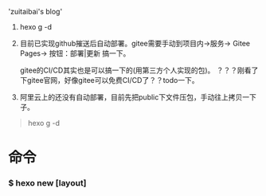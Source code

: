 'zuitaibai's blog'

1. hexo g -d
2. 目前已实现github摧送后自动部署。gitee需要手动到项目内->服务-> Gitee Pages-> 按钮：部署|更新 搞一下。
   
   gitee的CI/CD其实也是可以搞一下的(用第三方个人实现的包)。
   ？？？刚看了下gitee官网，好像gitee可以免费CI/CD了？？todo一下。

3. 阿里云上的还没有自动部署，目前先把public下文件压包，手动往上拷贝一下子。
    

> hexo g -d

# 命令
### $ hexo new [layout] <title> 或者手动进入source中copy and edit new page
    1. 如果没有设置 layout 的话，默认使用 _config.yml 中的 default_layout 参数代替。如果标题包含空格的话，请使用引号括起来
    2. hexo new page --path about/me "About me"： 创建一个 source/about/me.md 文件，同时 Front Matter 中的 title 为 "About me"

### $ hexo g/generate 生成静态文件
    参数-d/--deploy	文件生成后立即部署网站

### $ hexo publish [layout] <filename> 发表草稿

### $ hexo server 启动服务器。
    默认情况下，访问网址为： http://localhost:4000/

### $ hexo d/deploy 部署网站
    -g/--generate	部署之前预先生成静态文件

### $ hexo render <file1> [file2] ... 渲染文件
    渲染文件

### $ hexo clean 清除缓存文件 (db.json) 和已生成的静态文件 (public)
    在某些情况（尤其是更换主题后），如果发现您对站点的更改无论如何也不生效，您可能需要运行该命令

### $ hexo list <type> 列出网站资料

### $ hexo version 显示 Hexo 版本

### $ hexo --draft 显示 source/_drafts 文件夹中的草稿文章

# 布局（Layout）
    ｜ 布局 ｜ 路径 ｜
    ｜ ---- ｜ --- ｜
    ｜ post ｜ source/_posts ｜
    ｜ page ｜ source ｜
    ｜ draft ｜ source/_drafts ｜
